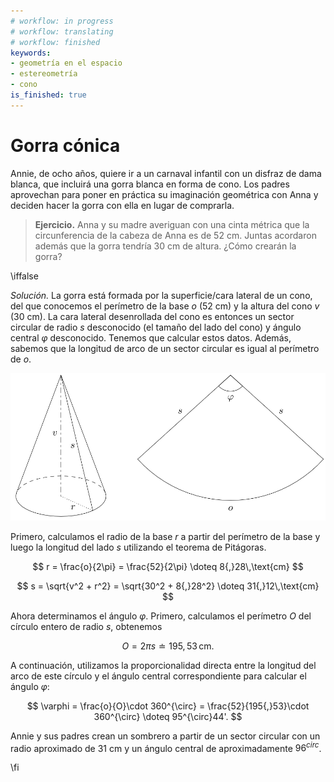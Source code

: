 ```yaml
---
# workflow: in progress
# workflow: translating
# workflow: finished
keywords:
- geometría en el espacio
- estereometría
- cono
is_finished: true
---
```


# Gorra cónica

Annie, de ocho años, quiere ir a un carnaval infantil con un disfraz de dama blanca, que incluirá una gorra blanca en forma de cono. Los padres aprovechan para poner en práctica su imaginación geométrica con Anna y deciden hacer la gorra con ella en lugar de comprarla.

> **Ejercicio.** Anna y su madre averiguan con una cinta métrica que la circunferencia de la cabeza de Anna es de 52 cm. Juntas acordaron además que la gorra tendría 30 cm de altura. ¿Cómo crearán la gorra?

\iffalse

*Solución.* La gorra está formada por la superficie/cara lateral de un cono, del que conocemos el perímetro de la base $o$ (52 cm) y la altura del cono $v$ (30 cm). La cara lateral desenrollada del cono es entonces un sector circular de radio $s$ desconocido (el tamaño del lado del cono) y ángulo central $\varphi$ desconocido. Tenemos que calcular estos datos. Además, sabemos que la longitud de arco de un sector circular es igual al perímetro de $o$.

![Gorra cónica](math4you_00005.svg)

Primero, calculamos el radio de la base $r$ a partir del perímetro de la base y luego la longitud del lado $s$ utilizando el teorema de Pitágoras.

$$
r = \frac{o}{2\pi} = \frac{52}{2\pi} \doteq 8{,}28\,\text{cm}
$$

$$
s = \sqrt{v^2 + r^2} = \sqrt{30^2 + 8{,}28^2} \doteq 31{,}12\,\text{cm}
$$

Ahora determinamos el ángulo $\varphi$. Primero, calculamos el perímetro $O$ del círculo entero de radio $s$, obtenemos 

$$
O = 2\pi s \doteq 195{,}53 \,\text{cm}.
$$ 

A continuación, utilizamos la proporcionalidad directa entre la longitud del arco de este círculo y el ángulo central correspondiente para calcular el ángulo $\varphi$: 

$$
\varphi = \frac{o}{O}\cdot 360^{\circ} = \frac{52}{195{,}53}\cdot 360^{\circ} \doteq 95^{\circ}44'.
$$

Annie y sus padres crean un sombrero a partir de un sector circular con un radio aproximado de 31 cm y un ángulo central de aproximadamente $96^{circ}$.

\fi
